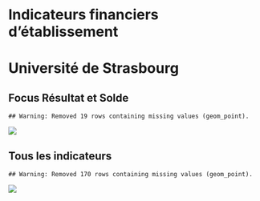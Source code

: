 Indicateurs financiers d’établissement
================

# Université de Strasbourg

## Focus Résultat et Solde

    ## Warning: Removed 19 rows containing missing values (geom_point).

![](/home/julien/repo/cpesr/RFC/Finances/Etablissements/université_de_strasbourg_files/figure-gfm/etab.focus-1.png)<!-- -->

## Tous les indicateurs

    ## Warning: Removed 170 rows containing missing values (geom_point).

![](/home/julien/repo/cpesr/RFC/Finances/Etablissements/université_de_strasbourg_files/figure-gfm/etab-1.png)<!-- -->
